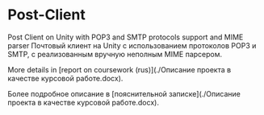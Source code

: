 # Post-Client
Post Client on Unity with POP3 and SMTP protocols support and MIME parser
Почтовый клиент на Unity с использованием протоколов POP3 и SMTP, с реализованным вручную неполным MIME парсером.

More details in [report on coursework (rus)](./Описание проекта в качестве курсовой работе.docx).

Более подробное описание в [пояснительной записке](./Описание проекта в качестве курсовой работе.docx).
